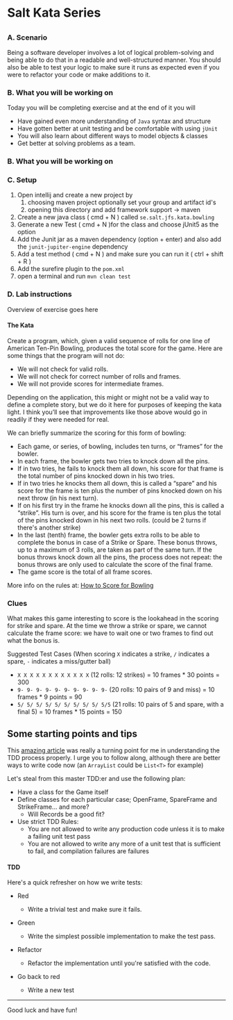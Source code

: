 # Salt Kata Series

## <The kata name>

### A. Scenario

Being a software developer involves a lot of logical problem-solving and being able to do that in a readable and well-structured manner. You should also be able to test your logic to make sure it runs as expected even if you were to refactor your code or make additions to it.

### B. What you will be working on

Today you will be completing <a kata> exercise and at the end of it you will

- Have gained even more understanding of `Java` syntax and structure
- Have gotten better at unit testing and be comfortable with using `jUnit`
- You will also learn about different ways to model objects & classes
- Get better at solving problems as a team.
### B. What you will be working on




### C. Setup

1. Open intellij and create a new project by
    1. choosing maven project optionally set your group and artifact id's
    2. opening this directory and add framework support -> maven
2. Create a new java class ( cmd + N ) called `se.salt.jfs.kata.bowling`
3. Generate a new Test ( cmd + N )for the class and choose jUnit5 as the option
4. Add the Junit jar as a maven dependency (option + enter) and also add the `junit-jupiter-engine` dependency
5. Add a test method ( cmd + N ) and make sure you can run it ( ctrl + shift + R )
6. Add the surefire plugin to the `pom.xml`
7. open a terminal and run `mvn clean test`


### D. Lab instructions

Overview of exercise goes here




#### The Kata


Create a program, which, given a valid sequence of rolls for one line of American Ten-Pin Bowling, produces the total score for the game. Here are some things that the program will not do:

- We will not check for valid rolls.
- We will not check for correct number of rolls and frames.
- We will not provide scores for intermediate frames.

Depending on the application, this might or might not be a valid way to define a complete story, but we do it here for purposes of keeping the kata light. I think you’ll see that improvements like those above would go in readily if they were needed for real.

We can briefly summarize the scoring for this form of bowling:

- Each game, or series, of bowling, includes ten turns, or “frames” for the bowler.
- In each frame, the bowler gets two tries to knock down all the pins.
- If in two tries, he fails to knock them all down, his score for that frame is the total number of pins knocked down in his two tries.
- If in two tries he knocks them all down, this is called a “spare” and his score for the frame is ten plus the number of pins knocked down on his next throw (in his next turn).
- If on his first try in the frame he knocks down all the pins, this is called a “strike”. His turn is over, and his score for the frame is ten plus the total of the pins knocked down in his next two rolls. (could be 2 turns if there's another strike)
- In the last (tenth) frame, the bowler gets extra rolls to be able to complete the bonus in case of a Strike or Spare.  These bonus throws, up to a maximum of 3 rolls, are taken as part of the same turn. If the bonus throws knock down all the pins, the process does not repeat: the bonus throws are only used to calculate the score of the final frame.
- The game score is the total of all frame scores.

More info on the rules at: [How to Score for Bowling](http://www.topendsports.com/sport/tenpin/scoring.htm)

### Clues

What makes this game interesting to score is the lookahead in the scoring for strike and spare. At the time we throw a strike or spare, we cannot calculate the frame score: we have to wait one or two frames to find out what the bonus is.

Suggested Test Cases
(When scoring `X` indicates a strike, `/` indicates a spare, `-` indicates a miss/gutter ball)

- `X X X X X X X X X X X X` (12 rolls: 12 strikes) = 10 frames \* 30 points = 300
- `9- 9- 9- 9- 9- 9- 9- 9- 9- 9-` (20 rolls: 10 pairs of 9 and miss) = 10 frames \* 9 points = 90
- `5/ 5/ 5/ 5/ 5/ 5/ 5/ 5/ 5/ 5/5` (21 rolls: 10 pairs of 5 and spare, with a final 5) = 10 frames \* 15 points = 150

## Some starting points and tips

This [amazing article](https://ronjeffries.com/xprog/articles/acsbowling/) was really a turning point for me in understanding the TDD process properly. I urge you to follow along, although there are better ways to write code now (an `ArrayList` could be `List<T>` for example)

Let's steal from this master TDD:er and use the following plan:

- Have a class for the Game itself
- Define classes for each particular case; OpenFrame, SpareFrame and StrikeFrame... and more?
    -  Will Records be a good fit?
- Use strict TDD Rules:
    - You are not allowed to write any production code unless it is to make a failing unit test pass
    - You are not allowed to write any more of a unit test that is sufficient to fail, and compilation failures are failures

#### TDD

Here's a quick refresher on how we write tests:

- Red

    - Write a trivial test and make sure it fails.

- Green

    - Write the simplest possible implementation to make the test pass.

- Refactor

    - Refactor the implementation until you're satisfied with the code.

- Go back to red
    - Write a new test

---

Good luck and have fun!